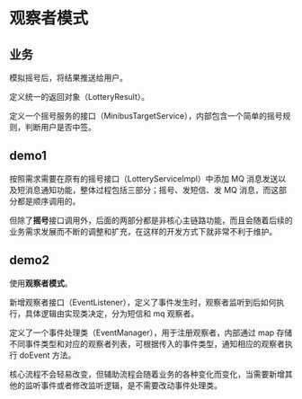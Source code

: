 # 观察者模式

## 业务

模拟摇号后，将结果推送给用户。

定义统一的返回对象（LotteryResult）。

定义一个摇号服务的接口（MinibusTargetService），内部包含一个简单的摇号规则，判断用户是否中签。

## demo1

按照需求需要在原有的摇号接口（LotteryServiceImpl）中添加 MQ 消息发送以及短消息通知功能，整体过程包括三部分；摇号、发短信、发 MQ 消息，而这部分都是顺序调用的。

但除了**摇号**接口调用外，后面的两部分都是非核心主链路功能，而且会随着后续的业务需求发展而不断的调整和扩充，在这样的开发方式下就非常不利于维护。

## demo2

使用**观察者模式**。

新增观察者接口（EventListener），定义了事件发生时，观察者监听到后如何执行，具体逻辑由实现类决定，分为短信和 mq 观察者。

定义了一个事件处理类（EventManager），用于注册观察者，内部通过 map 存储不同事件类型和对应的观察者列表，可根据传入的事件类型，通知相应的观察者执行 doEvent 方法。

核心流程不会轻易改变，但辅助流程会随着业务的各种变化而变化，当需要新增其他的监听事件或者修改监听逻辑，是不需要改动事件处理类。